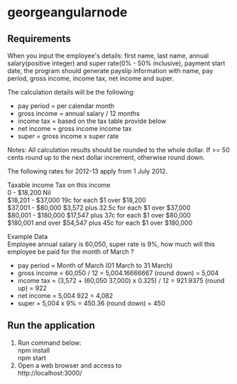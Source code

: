 # georgeangularnode
## Requirements ##
When you input the employee's details: first name, last name, annual salary(positive integer) and super rate(0% - 50% inclusive), payment start date, the program should generate payslip information with name, pay period,  gross income, income tax, net income and super.

The calculation details will be the following:

- pay period = per calendar month
- gross income = annual salary / 12 months
- income tax = based on the tax table provide below
- net income = gross income income tax
- super = gross income x super rate

Notes: All calculation results should be rounded to the whole dollar. If >= 50 cents round up to the next dollar increment, otherwise round down.

The following rates for 2012-13 apply from 1 July 2012.

Taxable income          Tax on this income  
0 - $18,200				Nil  
$18,201 - $37,000       19c for each $1 over $18,200  
$37,001 - $80,000       $3,572 plus 32.5c for each $1 over $37,000  
$80,001 - $180,000      $17,547 plus 37c for each $1 over $80,000  
$180,001 and over       $54,547 plus 45c for each $1 over $180,000  

Example Data  
Employee annual salary is 60,050, super rate is 9%, how much will this employee be paid for the month of March ?

- pay period = Month of March (01 March to 31 March)
- gross income = 60,050 / 12 = 5,004.16666667 (round down) = 5,004
- income tax = (3,572 + (60,050 37,000) x 0.325) / 12  = 921.9375 (round up) = 922
- net income = 5,004 922 = 4,082
- super = 5,004 x 9% = 450.36 (round down) = 450

## Run the application ##
1. Run command below:  
	npm install  
    npm start
2. Open a web browser and access to   
    http://localhost:3000/

